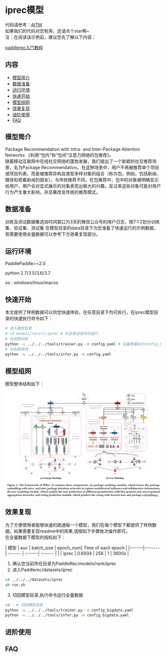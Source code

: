 # iprec模型
代码请参考：[AITM](https://github.com/PaddlePaddle/PaddleRec/tree/master/models/rank/iprec)  
如果我们的代码对您有用，还请点个star啊~  
注：在阅读该示例前，建议您先了解以下内容：

[paddlerec入门教程](https://github.com/PaddlePaddle/PaddleRec/blob/master/README.md)

## 内容

- [模型简介](#模型简介)
- [数据准备](#数据准备)
- [运行环境](#运行环境)
- [快速开始](#快速开始)
- [模型组网](#模型组网)
- [效果复现](#效果复现)
- [进阶使用](#进阶使用)
- [FAQ](#FAQ)

## 模型简介
Package Recommendation with Intra- and Inter-Package Attention Networks 《利用“包内”和“包间”注意力网络的包推荐》。  
随着移动互联网中在线社交网络的蓬勃发展，我们提出了一个新颖的社交推荐场景，名为Package Recommendation。在这种场景中，用户不再被推荐单个项目或项目列表，而是被推荐异构且类型多样对象的组合（称为包，例如，包括新闻、媒体和观看新闻的朋友）。与传统推荐不同，在包推荐中，包中的对象被明确显示给用户，用户会对显式展示的对象表现出极大的兴趣，反过来这些对象可能对用户行为产生重大影响，并显著改变传统的推荐模式。

## 数据准备
训练及测试数据集选自时间窗口为3天的微信公众号的用户日志，按7:1:2划分训练集、验证集、测试集
在模型目录的data目录下为您准备了快速运行的示例数据，若需要使用全量数据可以参考下方效果复现部分。
## 运行环境
PaddlePaddle>=2.0

python 2.7/3.5/3.6/3.7

os : windows/linux/macos 

## 快速开始
本文提供了样例数据可以供您快速体验，在任意目录下均可执行。在iprec模型目录的快速执行命令如下： 
```bash
# 进入模型目录
# cd models/recall/iprec # 在任意目录均可运行
# 动态图训练
python -u ../../../tools/trainer.py -m config.yaml # 全量数据运行config_bigdata.yaml 
# 动态图预测
python -u ../../../tools/infer.py -m config.yaml 
```
## 模型组网
模型整体结构如下： 

<img align="center" src="../../../imgs/iprec.png">

## 效果复现
为了方便使用者能够快速的跑通每一个模型，我们在每个模型下都提供了样例数据。如果需要复现readme中的效果,请按如下步骤依次操作即可。  
在全量数据下模型的指标如下：  

| 模型    | auc    | batch_size | epoch_num| Time of each epoch |
|:------|:-------| :------ | :------| :------ | |
| iprec | 0.6934 | 256 | 1 | 3600s |

1. 确认您当前所在目录为PaddleRec/models/rank/iprec
2. 进入Paddlerec/datasets/iprec

``` bash
cd ../../../datasets/iprec
sh run.sh
```
3. 切回模型目录,执行命令运行全量数据

```bash
cd - # 切回模型目录
python -u ../../../tools/trainer.py -m config_bigdata.yaml
python -u ../../../tools/infer.py -m config_bigdata.yaml
```

## 进阶使用
  
## FAQ

